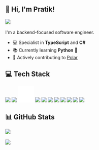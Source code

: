## 👋 Hi, I'm Pratik!

<a href="https://www.linkedin.com/in/magarpratik"><img src="https://github.com/onemarc/tech-icons/blob/main/icons/linkedin.svg" width="50"></a>

I'm a backend-focused software engineer.

- 💻 Specialist in **TypeScript** and **C#**<br>
- 📚 Currently learning **Python** 🐍<br>
- 🔧 Actively contributing to [Polar](https://github.com/polarsource/polar/pulls?q=is%3Apr+author%3Amagarpratik)<br>

## 💻 Tech Stack

<a href="#"><img src="https://github.com/onemarc/tech-icons/blob/main/icons/typescript.svg" width="50"></a>
<a href="#"><img src="https://github.com/onemarc/tech-icons/blob/main/icons/nodejs.svg" width="50"></a>
<a href="#"><img src="https://github.com/onemarc/tech-icons/blob/main/icons/expressjs.svg" width="50"></a>
<a href="#"><img src="https://github.com/onemarc/tech-icons/blob/main/icons/cs-dark.svg" width="50"></a>
<a href="#"><img src="https://github.com/onemarc/tech-icons/blob/main/icons/dotnet.svg" width="50"></a>
<a href="#"><img src="https://github.com/onemarc/tech-icons/blob/main/icons/python-dark.svg" width="50"></a>
<a href="#"><img src="https://github.com/onemarc/tech-icons/blob/main/icons/fastapi.svg" width="50"></a>
<a href="#"><img src="https://github.com/onemarc/tech-icons/blob/main/icons/mongodb.svg" width="50"></a>
<a href="#"><img src="https://github.com/onemarc/tech-icons/blob/main/icons/mssqlserver.svg" width="50"></a>
<a href="#"><img src="https://github.com/onemarc/tech-icons/blob/main/icons/jenkins-dark.svg" width="50"></a>
<a href="#"><img src="https://github.com/onemarc/tech-icons/blob/main/icons/githubactions-dark.svg" width="50"></a>

## 📊 GitHub Stats

![](https://github-readme-stats.vercel.app/api?username=magarpratik&theme=dark&bg_color=121C29&hide_border=true&custom_title=Contributions&hide=stars,prs,contribs&show=prs_merged&include_all_commits=true&show_icons=true&hide_rank=true)

![](https://github-contributor-stats.vercel.app/api?username=magarpratik&limit=3&theme=dark&bg_color=121C29&hide_border=true&combine_all_yearly_contributions=true&custom_title=Top%20contributed%20repositories)
